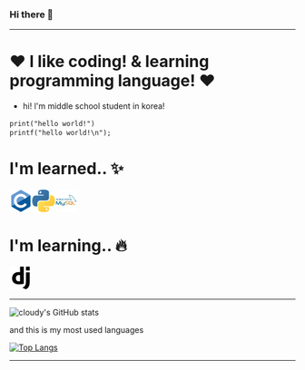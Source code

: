 ### Hi there 👋
------------------------------------------




# ♥   l like coding! & learning programming language!   ♥


   * hi! l'm middle school student in korea!



   ```
   print("hello world!")
   printf("hello world!\n");
   ```


# l'm learned.. ✨

<img src="https://github.com/cloudyON/cloudyON/blob/main/c (1).png" width="40" height="40"><img src="https://github.com/cloudyON/cloudyON/blob/main/python (1).png" width="40" height="40"><img src="https://github.com/cloudyON/cloudyON/blob/main/mysql (1).png" width="40" height="40">







# l'm learning.. 🔥

<img src="https://github.com/cloudyON/cloudyON/blob/main/django.svg" width="40" height="40">


------------------------------------------

![cloudy's GitHub stats](https://github-readme-stats.vercel.app/api?username=cloudyON&show_icons=true&theme=tokyonight)

and this is my most used languages

[![Top Langs](https://github-readme-stats.vercel.app/api/top-langs/?username=cloudyOn&layout=compact)](https://github.com/anuraghazra/github-readme-stats)


------------------------------------------
